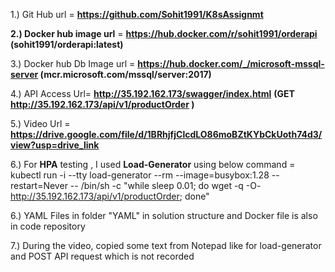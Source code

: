 1.) Git Hub url = **https://github.com/Sohit1991/K8sAssignmt**

**2.) Docker hub image url** = **https://hub.docker.com/r/sohit1991/orderapi (sohit1991/orderapi:latest)**

3.) Docker hub Db Image url = **https://hub.docker.com/_/microsoft-mssql-server (mcr.microsoft.com/mssql/server:2017)**

4.) API Access Url= **http://35.192.162.173/swagger/index.html** **(GET http://35.192.162.173/api/v1/productOrder )**

5.) Video Url = **https://drive.google.com/file/d/1BRhjfjClcdLO86moBZtKYbCkUoth74d3/view?usp=drive_link**


6.) For **HPA** testing , I used **Load-Generator** using below command = kubectl run -i --tty load-generator --rm --image=busybox:1.28 --restart=Never -- /bin/sh -c "while sleep 0.01; do wget -q -O- http://35.192.162.173/api/v1/productOrder; done"

6.) YAML Files in folder "YAML" in solution structure and Docker file is also in code repository 


7.) During the video, copied some text from Notepad like for load-generator and POST API request which is not recorded

